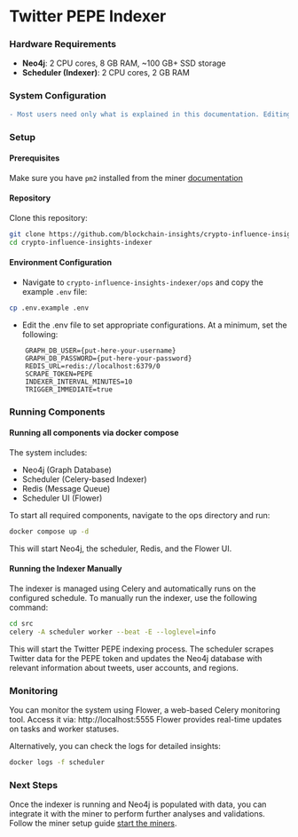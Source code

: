 # Twitter PEPE Indexer

### Hardware Requirements
- **Neo4j**: 2 CPU cores, 8 GB RAM, ~100 GB+ SSD storage
- **Scheduler (Indexer)**: 2 CPU cores, 2 GB RAM

### System Configuration

```diff
- Most users need only what is explained in this documentation. Editing the docker-compose files and the optional variables may create problems and is for advanced users only!
```

### Setup

#### Prerequisites

Make sure you have `pm2` installed from the miner [documentation](https://github.com/blockchain-insights/crypto-influence-insights/blob/main/MINER_SETUP.md#prerequisites)

#### Repository

Clone this repository:
```bash
git clone https://github.com/blockchain-insights/crypto-influence-insights-indexer.git
cd crypto-influence-insights-indexer
```

#### Environment Configuration

- Navigate to ```crypto-influence-insights-indexer/ops``` and copy the example ```.env``` file:
```bash
cp .env.example .env
```
 
- Edit the .env file to set appropriate configurations. At a minimum, set the following:

```
    GRAPH_DB_USER={put-here-your-username}
    GRAPH_DB_PASSWORD={put-here-your-password}
    REDIS_URL=redis://localhost:6379/0
    SCRAPE_TOKEN=PEPE
    INDEXER_INTERVAL_MINUTES=10
    TRIGGER_IMMEDIATE=true
```
### Running Components

#### Running all components via docker compose

The system includes:
- Neo4j (Graph Database)
- Scheduler (Celery-based Indexer)
- Redis (Message Queue)
- Scheduler UI (Flower)

To start all required components, navigate to the ops directory and run:

```bash
docker compose up -d
```
  
This will start Neo4j, the scheduler, Redis, and the Flower UI.

#### Running the Indexer Manually 

The indexer is managed using Celery and automatically runs on the configured schedule. To manually run the indexer, use the following command:

```bash
cd src
celery -A scheduler worker --beat -E --loglevel=info
```
This will start the Twitter PEPE indexing process. The scheduler scrapes Twitter data for the PEPE token and updates the Neo4j database with relevant information about tweets, user accounts, and regions.

### Monitoring

You can monitor the system using Flower, a web-based Celery monitoring tool. Access it via: http://localhost:5555
Flower provides real-time updates on tasks and worker statuses.

Alternatively, you can check the logs for detailed insights:

```bash
docker logs -f scheduler
```
### Next Steps

Once the indexer is running and Neo4j is populated with data, you can integrate it with the miner to perform further analyses and validations. 
Follow the miner setup guide [start the miners](https://github.com/blockchain-insights/crypto-influence-insights/blob/main/MINER_SETUP.md).
